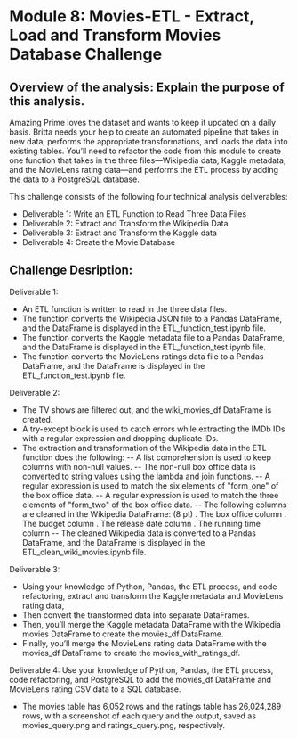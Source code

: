# Module 8: Movies-ETL - Extract, Load and Transform Movies Database Challenge

## Overview of the analysis: Explain the purpose of this analysis.
Amazing Prime loves the dataset and wants to keep it updated on a daily basis. Britta needs your help to create an automated pipeline that takes in new data, performs the appropriate transformations, and loads the data into existing tables. You’ll need to refactor the code from this module to create one function that takes in the three files—Wikipedia data, Kaggle metadata, and the MovieLens rating data—and performs the ETL process by adding the data to a PostgreSQL database.

This challenge consists of the following four technical analysis deliverables:

- Deliverable 1: Write an ETL Function to Read Three Data Files
- Deliverable 2: Extract and Transform the Wikipedia Data
- Deliverable 3: Extract and Transform the Kaggle data
- Deliverable 4: Create the Movie Database

## Challenge Desription: 
Deliverable 1:
- An ETL function is written to read in the three data files.
- The function converts the Wikipedia JSON file to a Pandas DataFrame, and the DataFrame is displayed in the ETL_function_test.ipynb file.
- The function converts the Kaggle metadata file to a Pandas DataFrame, and the DataFrame is displayed in the ETL_function_test.ipynb file.
- The function converts the MovieLens ratings data file to a Pandas DataFrame, and the DataFrame is displayed in the ETL_function_test.ipynb file. 

Deliverable 2:
- The TV shows are filtered out, and the wiki_movies_df DataFrame is created.
- A try-except block is used to catch errors while extracting the IMDb IDs with a regular expression and dropping duplicate IDs.
- The extraction and transformation of the Wikipedia data in the ETL function does the following:
-- A list comprehension is used to keep columns with non-null values.
-- The non-null box office data is converted to string values using the lambda and join functions.
-- A regular expression is used to match the six elements of "form_one" of the box office data.
-- A regular expression is used to match the three elements of "form_two" of the box office data.
-- The following columns are cleaned in the Wikipedia DataFrame: (8 pt)
. The box office column
. The budget column
. The release date column
. The running time column
-- The cleaned Wikipedia data is converted to a Pandas DataFrame, and the DataFrame is displayed in the ETL_clean_wiki_movies.ipynb file. 

Deliverable 3:
- Using your knowledge of Python, Pandas, the ETL process, and code refactoring, extract and transform the Kaggle metadata and MovieLens rating data, 
- Then convert the transformed data into separate DataFrames. 
- Then, you’ll merge the Kaggle metadata DataFrame with the Wikipedia movies DataFrame to create the movies_df DataFrame. 
- Finally, you’ll merge the MovieLens rating data DataFrame with the movies_df DataFrame to create the movies_with_ratings_df.

Deliverable 4:
Use your knowledge of Python, Pandas, the ETL process, code refactoring, and PostgreSQL to add the movies_df DataFrame and MovieLens rating CSV data to a SQL database.
- The movies table has 6,052 rows and the ratings table has 26,024,289 rows, with a screenshot of each query and the output, saved as movies_query.png and ratings_query.png, respectively.



